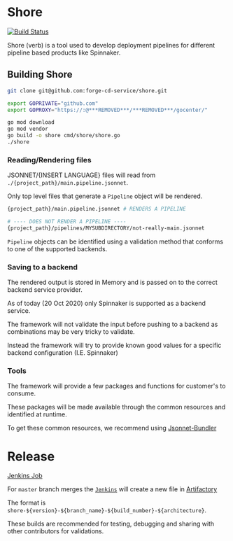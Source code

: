 # Shore

[![Build Status](https://***REMOVED***.***REMOVED***/buildStatus/icon?job=forge-cd-services%2Fshore%2Fmaster)](https://***REMOVED***.***REMOVED***/job/forge-cd-services/job/shore/job/master/)

Shore (verb) is a tool used to develop deployment pipelines for different pipeline based products like Spinnaker.

## Building Shore

```bash
git clone git@github.com:forge-cd-service/shore.git

export GOPRIVATE="github.com"
export GOPROXY="https://:@***REMOVED***/***REMOVED***/gocenter/"

go mod download
go mod vendor
go build -o shore cmd/shore/shore.go
./shore
```

### Reading/Rendering files

JSONNET/{INSERT LANGUAGE} files will read from `./{project_path}/main.pipeline.jsonnet`.

Only top level files that generate a `Pipeline` object will be rendered.

```bash
{project_path}/main.pipeline.jsonnet # RENDERS A PIPELINE

# ---- DOES NOT RENDER A PIPELINE ----
{project_path}/pipelines/MYSUBDIRECTORY/not-really-main.jsonnet
```

`Pipeline` objects can be identified using a validation method that conforms to one of the supported backends.

### Saving to a backend

The rendered output is stored in Memory and is passed on to the correct backend service provider.

As of today (20 Oct 2020) only Spinnaker is supported as a backend service.

The framework will not validate the input before pushing to a backend as combinations may be very tricky to validate.

Instead the framework will try to provide known good values for a specific backend configuration (I.E. Spinnaker)

### Tools

The framework will provide a few packages and functions for customer's to consume.

These packages will be made available through the common resources and identified at runtime.

To get these common resources, we recommend using [Jsonnet-Bundler](https://github.com/jsonnet-bundler/jsonnet-bundler/)

# Release

[Jenkins Job](https://master-11.***REMOVED***/job/***REMOVED***job/shore/)

For `master` branch merges the [`Jenkins`]('./Jenkinsfile') will create a new file in [Artifactory](https://***REMOVED***.dev.adskengineer.net/***REMOVED***/webapp/#/artifacts/browse/tree/General/SHORE-dist)

The format is `shore-${version}-${branch_name}-${build_number}-${architecture}`.

These builds are recommended for testing, debugging and sharing with other contributors for validations.
